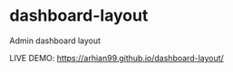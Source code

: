 # dashboard-layout
Admin dashboard layout


LIVE DEMO: https://arhian99.github.io/dashboard-layout/

